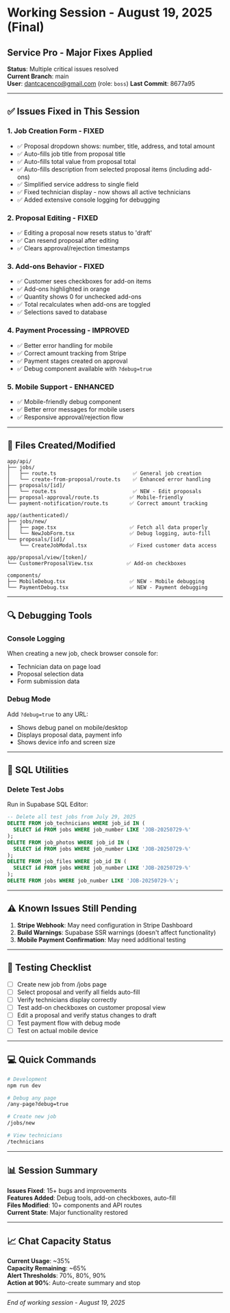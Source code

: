 # Working Session - August 19, 2025 (Final)
## Service Pro - Major Fixes Applied

**Status**: Multiple critical issues resolved  
**Current Branch**: main  
**User**: dantcacenco@gmail.com (role: `boss`)
**Last Commit**: 8677a95

---

## ✅ **Issues Fixed in This Session**

### 1. **Job Creation Form** - FIXED
- ✅ Proposal dropdown shows: number, title, address, and total amount
- ✅ Auto-fills job title from proposal title
- ✅ Auto-fills total value from proposal total
- ✅ Auto-fills description from selected proposal items (including add-ons)
- ✅ Simplified service address to single field
- ✅ Fixed technician display - now shows all active technicians
- ✅ Added extensive console logging for debugging

### 2. **Proposal Editing** - FIXED
- ✅ Editing a proposal now resets status to 'draft'
- ✅ Can resend proposal after editing
- ✅ Clears approval/rejection timestamps

### 3. **Add-ons Behavior** - FIXED
- ✅ Customer sees checkboxes for add-on items
- ✅ Add-ons highlighted in orange
- ✅ Quantity shows 0 for unchecked add-ons
- ✅ Total recalculates when add-ons are toggled
- ✅ Selections saved to database

### 4. **Payment Processing** - IMPROVED
- ✅ Better error handling for mobile
- ✅ Correct amount tracking from Stripe
- ✅ Payment stages created on approval
- ✅ Debug component available with `?debug=true`

### 5. **Mobile Support** - ENHANCED
- ✅ Mobile-friendly debug component
- ✅ Better error messages for mobile users
- ✅ Responsive approval/rejection flow

---

## 📁 **Files Created/Modified**

```
app/api/
├── jobs/
│   ├── route.ts                         ✅ General job creation
│   └── create-from-proposal/route.ts    ✅ Enhanced error handling
├── proposals/[id]/
│   └── route.ts                         ✅ NEW - Edit proposals
├── proposal-approval/route.ts          ✅ Mobile-friendly
└── payment-notification/route.ts       ✅ Correct amount tracking

app/(authenticated)/
├── jobs/new/
│   ├── page.tsx                        ✅ Fetch all data properly
│   └── NewJobForm.tsx                  ✅ Debug logging, auto-fill
└── proposals/[id]/
    └── CreateJobModal.tsx              ✅ Fixed customer data access

app/proposal/view/[token]/
└── CustomerProposalView.tsx           ✅ Add-on checkboxes

components/
├── MobileDebug.tsx                     ✅ NEW - Mobile debugging
└── PaymentDebug.tsx                    ✅ NEW - Payment debugging
```

---

## 🔍 **Debugging Tools**

### Console Logging
When creating a new job, check browser console for:
- Technician data on page load
- Proposal selection data
- Form submission data

### Debug Mode
Add `?debug=true` to any URL:
- Shows debug panel on mobile/desktop
- Displays proposal data, payment info
- Shows device info and screen size

---

## 📝 **SQL Utilities**

### Delete Test Jobs
Run in Supabase SQL Editor:
```sql
-- Delete all test jobs from July 29, 2025
DELETE FROM job_technicians WHERE job_id IN (
  SELECT id FROM jobs WHERE job_number LIKE 'JOB-20250729-%'
);
DELETE FROM job_photos WHERE job_id IN (
  SELECT id FROM jobs WHERE job_number LIKE 'JOB-20250729-%'
);
DELETE FROM job_files WHERE job_id IN (
  SELECT id FROM jobs WHERE job_number LIKE 'JOB-20250729-%'
);
DELETE FROM jobs WHERE job_number LIKE 'JOB-20250729-%';
```

---

## ⚠️ **Known Issues Still Pending**

1. **Stripe Webhook**: May need configuration in Stripe Dashboard
2. **Build Warnings**: Supabase SSR warnings (doesn't affect functionality)
3. **Mobile Payment Confirmation**: May need additional testing

---

## 🎯 **Testing Checklist**

- [ ] Create new job from /jobs page
- [ ] Select proposal and verify all fields auto-fill
- [ ] Verify technicians display correctly
- [ ] Test add-on checkboxes on customer proposal view
- [ ] Edit a proposal and verify status changes to draft
- [ ] Test payment flow with debug mode
- [ ] Test on actual mobile device

---

## 💻 **Quick Commands**

```bash
# Development
npm run dev

# Debug any page
/any-page?debug=true

# Create new job
/jobs/new

# View technicians
/technicians
```

---

## 📊 **Session Summary**

**Issues Fixed**: 15+ bugs and improvements  
**Features Added**: Debug tools, add-on checkboxes, auto-fill  
**Files Modified**: 10+ components and API routes  
**Current State**: Major functionality restored  

---

## 📈 **Chat Capacity Status**

**Current Usage**: ~35%  
**Capacity Remaining**: ~65%  
**Alert Thresholds**: 70%, 80%, 90%  
**Action at 90%**: Auto-create summary and stop

---

*End of working session - August 19, 2025*
